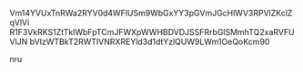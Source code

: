 Vm14YVUxTnRWa2RYV0d4WFlUSm9WbGxYY3pGVmJGcHlWV3RPVlZKclZqVlVi
R1F3VkRKS1ZtTklWbFpTCmJFWXpWWHBDVDJSSFRrbGlSMmhTQ2xaRVFUVlJN
bVIzWTBkT2RWTlVNRXREYld3d1dtYzlQUW9LWm1OeQoKcm90

nru